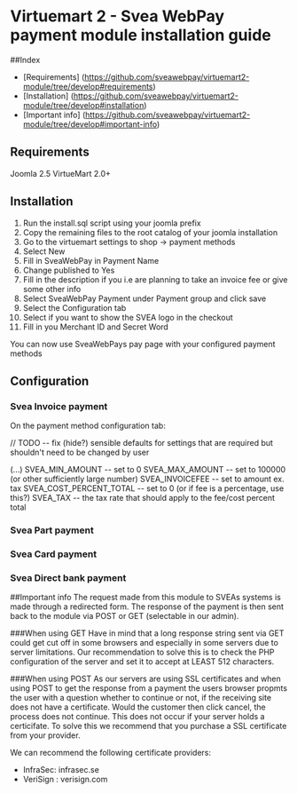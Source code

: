 # Virtuemart 2 - Svea WebPay payment module installation guide

##Index
* [Requirements] (https://github.com/sveawebpay/virtuemart2-module/tree/develop#requirements)
* [Installation] (https://github.com/sveawebpay/virtuemart2-module/tree/develop#installation)
* [Important info] (https://github.com/sveawebpay/virtuemart2-module/tree/develop#important-info)


## Requirements
Joomla 2.5
VirtueMart 2.0+

## Installation
1.  Run the install.sql script using your joomla prefix
2.  Copy the remaining files to the root catalog of your joomla installation
3.  Go to the virtuemart settings to shop -> payment methods
4.  Select New
5.  Fill in SveaWebPay in Payment Name
6.  Change published to Yes
7.  Fill in the description if you i.e are planning to take an invoice fee or give some other info
8.  Select SveaWebPay Payment under Payment group and click save
9.  Select the Configuration tab
10. Select if you want to show the SVEA logo in the checkout
11. Fill in you Merchant ID and Secret Word

You can now use SveaWebPays pay page with your configured payment methods

## Configuration

### Svea Invoice payment
On the payment method configuration tab:

// TODO -- fix (hide?) sensible defaults for settings that are required but shouldn't need to be changed by user

(...)
SVEA_MIN_AMOUNT -- set to 0
SVEA_MAX_AMOUNT -- set to 100000 (or other sufficiently large number)
SVEA_INVOICEFEE -- set to amount ex. tax
SVEA_COST_PERCENT_TOTAL -- set to 0 (or if fee is a percentage, use this?)
SVEA_TAX -- the tax rate that should apply to the fee/cost percent total

### Svea Part payment

### Svea Card payment

### Svea Direct bank payment

##Important info
The request made from this module to SVEAs systems is made through a redirected form. 
The response of the payment is then sent back to the module via POST or GET (selectable in our admin).

###When using GET
Have in mind that a long response string sent via GET could get cut off in some browsers and especially in some servers due to server limitations. 
Our recommendation to solve this is to check the PHP configuration of the server and set it to accept at LEAST 512 characters.


###When using POST
As our servers are using SSL certificates and when using POST to get the response from a payment the users browser propmts the user with a question whether to continue or not, if the receiving site does not have a certificate.
Would the customer then click cancel, the process does not continue.  This does not occur if your server holds a certicifate. To solve this we recommend that you purchase a SSL certificate from your provider.

We can recommend the following certificate providers:
* InfraSec:  infrasec.se
* VeriSign : verisign.com
